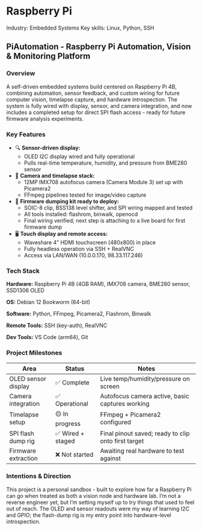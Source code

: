 # Raspberry Pi

Industry: Embedded Systems
Key skills: Linux, Python, SSH

## **PiAutomation - Raspberry Pi Automation, Vision & Monitoring Platform**

### **Overview**

A self-driven embedded systems build centered on Raspberry Pi 4B, combining automation, sensor feedback, and custom wiring for future computer vision, timelapse capture, and hardware introspection. The system is fully wired with display, sensor, and camera integration, and now includes a completed setup for direct SPI flash access - ready for future firmware analysis experiments.

### **Key Features**

- 🔍 **Sensor-driven display:**
    - OLED I2C display wired and fully operational
    - Pulls real-time temperature, humidity, and pressure from BME280 sensor
- 🎥 **Camera and timelapse stack:**
    - 12MP IMX708 autofocus camera (Camera Module 3) set up with Picamera2
    - FFmpeg pipelines tested for image/video capture
- 🧪 **Firmware dumping kit ready to deploy:**
    - SOIC-8 clip, BSS138 level shifter, and SPI wiring mapped and tested
    - All tools installed: flashrom, binwalk, openocd
    - Final wiring verified; next step is attaching to a live board for first firmware dump
- 🖥️ **Touch display and remote access:**
    - Waveshare 4” HDMI touchscreen (480x800) in place
    - Fully headless operation via SSH + RealVNC
    - Access via LAN/WAN (10.0.0.170, 98.33.117.246)

### **Tech Stack**

**Hardware:** Raspberry Pi 4B (4GB RAM), IMX708 camera, BME280 sensor, SSD1306 OLED

**OS:** Debian 12 Bookworm (64-bit)

**Software:** Python, FFmpeg, Picamera2, Flashrom, Binwalk

**Remote Tools:** SSH (key-auth), RealVNC

**Dev Tools:** VS Code (arm64), Git

### **Project Milestones**

| **Area** | **Status** | **Notes** |
| --- | --- | --- |
| OLED sensor display | ✅ Complete | Live temp/humidity/pressure on screen |
| Camera integration | ✅ Operational | Autofocus camera active, basic captures working |
| Timelapse setup | 🟡 In progress | FFmpeg + Picamera2 configured |
| SPI flash dump rig | ✅ Wired + staged | Final pinout saved; ready to clip onto first target |
| Firmware extraction | ❌ Not started | Awaiting real hardware to test against |

### **Intentions & Direction**

This project is a personal sandbox - built to explore how far a Raspberry Pi can go when treated as both a vision node and hardware lab.  I’m not a reverse engineer yet, but I’m setting myself up to try things that used to feel out of reach.  The OLED and sensor readouts were my way of learning I2C and GPIO; the flash-dump rig is my entry point into hardware-level introspection.